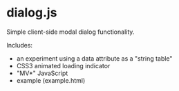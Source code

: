 dialog.js
=========

Simple client-side modal dialog functionality.

Includes:

 - an experiment using a data attribute as a "string table"
 - CSS3 animated loading indicator
 - "MV*" JavaScript
 - example (example.html)

